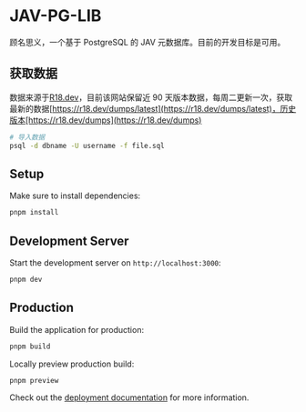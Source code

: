 # JAV-PG-LIB

顾名思义，一个基于 PostgreSQL 的 JAV 元数据库。目前的开发目标是可用。

## 获取数据

数据来源于[R18.dev](https://r18.dev/)，目前该网站保留近 90 天版本数据，每周二更新一次，获取最新的数据[https://r18.dev/dumps/latest](https://r18.dev/dumps/latest)，历史版本[https://r18.dev/dumps](https://r18.dev/dumps)

```bash
# 导入数据
psql -d dbname -U username -f file.sql
```

## Setup

Make sure to install dependencies:

```bash
pnpm install
```

## Development Server

Start the development server on `http://localhost:3000`:

```bash
pnpm dev
```

## Production

Build the application for production:

```bash
pnpm build
```

Locally preview production build:

```bash
pnpm preview
```

Check out the [deployment documentation](https://nuxt.com/docs/getting-started/deployment) for more information.

